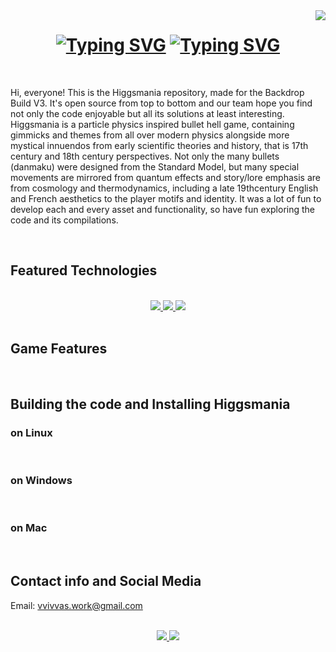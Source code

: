 <img align="right" src="https://visitor-badge.laobi-cu/badge?page_id=vvivvas.Higgsmania" />

<h1 align="center">
  <a href="https://git.io/typing-svg"><img src="https://readme-typing-svg.herokuapp.com?font=Fira+Code&weight=500&size=40&duration=2000&pause=3000&color=2E15F7&center=true&vCenter=true&multiline=true&repeat=false&random=false&width=500&height=90&lines=Higgsmania" alt="Typing SVG" /></a>
  <a href="https://git.io/typing-svg"><img src="https://readme-typing-svg.herokuapp.com?font=Fira+Code&weight=300&size=25&duration=2000&pause=400&color=2E15F7&center=true&vCenter=true&multiline=true&repeat=false&random=false&width=500&height=90&lines=+;Welcome+to+the+Higgsmania+Repo" alt="Typing SVG" /></a>
</h1>

<br/>

Hi, everyone! This is the Higgsmania repository, made for the Backdrop Build V3. It's open source from top to bottom and our team hope you find not only the code enjoyable but all its solutions at least interesting. Higgsmania is a particle physics inspired bullet hell game, containing gimmicks and themes from all over modern physics alongside more mystical innuendos from early scientific theories and history, that is 17th century and 18th century perspectives. Not only the many bullets (danmaku) were designed from the Standard Model, but many special movements are mirrored from quantum effects and story/lore emphasis are from cosmology and thermodynamics, including a late 19thcentury English and French aesthetics to the player motifs and identity. It was a lot of fun to develop each and every asset and functionality, so have fun exploring the code and its compilations.

<br/>

<div align="center">
 
  
</div>

## Featured Technologies

<br/>

<div align="center">
  <a href="https://learn.microsoft.com/en-us/cpp/cpp/?view=msvc-170">
    <img src="https://skillicons.dev/icons?i=cpp"/>
  </a>
  <a href="https://learn.microsoft.com/en-us/cpp/c-language/c-language-reference?view=msvc-170">
    <img src="https://skillicons.dev/icons?i=c"/>
  </a>
  <a href="https://www.lua.org">
    <img src="https://skillicons.dev/icons?i=lua"/>
  </a>
  
</div>

<br/>



## Game Features

<br/>

## Building the code and Installing Higgsmania

### on Linux

<br/>

### on Windows

<br/>

### on Mac 
<br/>

## Contact info and Social Media

Email: vvivvas.work@gmail.com
<br/><br/>

<div align="center">
  <a href="https://twitter.com/vvivvas">
    <img src="https://skillicons.dev/icons?i=twitter"/>
  </a>
  <a href="https://www.linkedin.com/in/vvivvas/">
    <img src="https://skillicons.dev/icons?i=linkedin"/>
  </a>
